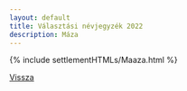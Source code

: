 ```yaml
---
layout: default
title: Választási névjegyzék 2022
description: Máza
---
```


{% include settlementHTMLs/Maaza.html %}

[Vissza](./)